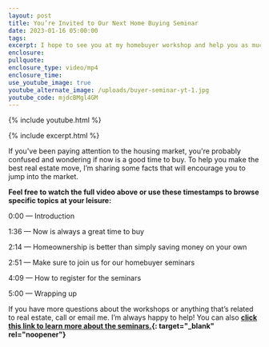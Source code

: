 ```yaml
---
layout: post
title: You’re Invited to Our Next Home Buying Seminar
date: 2023-01-16 05:00:00
tags:
excerpt: I hope to see you at my homebuyer workshop and help you as much as I can!
enclosure:
pullquote:
enclosure_type: video/mp4
enclosure_time:
use_youtube_image: true
youtube_alternate_image: /uploads/buyer-seminar-yt-1.jpg
youtube_code: mjdcBMgl4GM
---
```

{% include youtube.html %}

{% include excerpt.html %}

If you've been paying attention to the housing market, you're probably confused and wondering if now is a good time to buy. To help you make the best real estate move, I’m sharing some facts that will encourage you to jump into the market.&nbsp;

**Feel free to watch the full video above or use these timestamps to browse specific topics at your leisure:**

0:00 — Introduction

1:36 — Now is always a great time to buy

2:14 — Homeownership is better than simply saving money on your own

2:51 — Make sure to join us for our homebuyer seminars&nbsp;

4:09 — How to register for the seminars&nbsp;

5:00 — Wrapping up

If you have more questions about the workshops or anything that’s related to real estate, call or email me. I’m always happy to help! You can also **[click this link to learn more about the seminars.](https://www.eventbrite.com/e/buyers-seminar-how-to-buy-in-todays-market-tickets-511976735197){: target="_blank" rel="noopener"}**